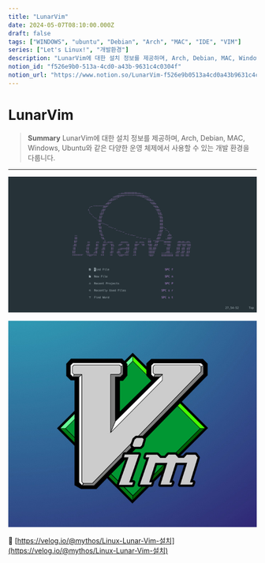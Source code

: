 ```yaml
---
title: "LunarVim"
date: 2024-05-07T08:10:00.000Z
draft: false
tags: ["WINDOWS", "ubuntu", "Debian", "Arch", "MAC", "IDE", "VIM"]
series: ["Let's Linux!", "개발환경"]
description: "LunarVim에 대한 설치 정보를 제공하며, Arch, Debian, MAC, Windows, Ubuntu와 같은 다양한 운영 체제에서 사용할 수 있는 개발 환경을 다룹니다."
notion_id: "f526e9b0-513a-4cd0-a43b-9631c4c0304f"
notion_url: "https://www.notion.so/LunarVim-f526e9b0513a4cd0a43b9631c4c0304f"
---
```


# LunarVim

> **Summary**
> LunarVim에 대한 설치 정보를 제공하며, Arch, Debian, MAC, Windows, Ubuntu와 같은 다양한 운영 체제에서 사용할 수 있는 개발 환경을 다룹니다.

---

![Image](image_629ca564c32d.png)

![Image](image_8ecd3e6a07fe.png)

🔗 [https://velog.io/@mythos/Linux-Lunar-Vim-설치](https://velog.io/@mythos/Linux-Lunar-Vim-설치)


